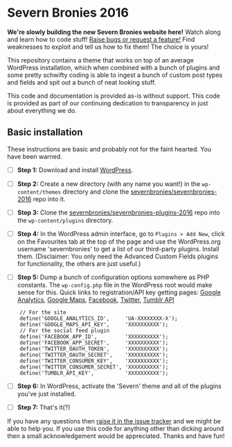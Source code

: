 # Severn Bronies 2016
**We're slowly building the new Severn Bronies website here!** Watch along and learn how to code stuff! [Raise bugs or request a feature!](https://github.com/severnbronies/severnbronies-website/issues) Find weaknesses to exploit and tell us how to fix them! The choice is yours! 

This repository contains a theme that works on top of an average WordPress installation, which when combined with a bunch of plugins and some pretty schwifty coding is able to ingest a bunch of custom post types and fields and spit out a bunch of neat looking stuff. 

This code and documentation is provided as-is without support. This code is provided as part of our continuing dedication to transparency in just about everything we do. 

## Basic installation 
These instructions are basic and probably not for the faint hearted. You have been warned. 

- [ ] **Step 1:** Download and install [WordPress](https://wordpress.org/). 

- [ ] **Step 2:** Create a new directory (with any name you want!) in the `wp-content/themes` directory and clone the [severnbronies/severnbronies-2016](https://github.com/severnbronies/severnbronies-2016) repo into it. 

- [ ] **Step 3:** Clone the [severnbronies/severnbronies-plugins-2016](https://github.com/severnbronies/severnbronies-plugins-2016) repo into the `wp-content/plugins` directory.

- [ ] **Step 4:** In the WordPress admin interface, go to `Plugins > Add New`, click on the Favourites tab at the top of the page and use the WordPress.org username 'severnbronies' to get a list of our third-party plugins. Install them. (Disclaimer: You only need the Advanced Custom Fields plugins for functionality, the others are just useful.) 

- [ ] **Step 5:** Dump a bunch of configuration options somewhere as PHP constants. The `wp-config.php` file in the WordPress root would make sense for this. Quick links to registration/API key getting pages: [Google Analytics](https://analytics.google.com), [Google Maps](https://console.developers.google.com/), [Facebook](https://developers.facebook.com/docs/apps/register), [Twitter](https://apps.twitter.com/), [Tumblr API](https://www.tumblr.com/oauth/apps)
````
	// For the site
	define('GOOGLE_ANALYTICS_ID',     'UA-XXXXXXXX-X');
	define('GOOGLE_MAPS_API_KEY',     'XXXXXXXXXX');
	// For the social feed plugin
	define('FACEBOOK_APP_ID',         'XXXXXXXXXX');
	define('FACEBOOK_APP_SECRET',     'XXXXXXXXXX');
	define('TWITTER_OAUTH_TOKEN',     'XXXXXXXXXX');
	define('TWITTER_OAUTH_SECRET',    'XXXXXXXXXX');
	define('TWITTER_CONSUMER_KEY',    'XXXXXXXXXX');
	define('TWITTER_CONSUMER_SECRET', 'XXXXXXXXXX');
	define('TUMBLR_API_KEY',          'XXXXXXXXXX');
````

- [ ] **Step 6:** In WordPress, activate the 'Severn' theme and all of the plugins you've just installed. 

- [ ] **Step 7:** That's it(?)

If you have any questions then [raise it in the issue tracker](https://github.com/severnbronies/severnbronies-website/issues) and we might be able to help you. If you use this code for anything other than dicking around then a small acknowledgement would be appreciated. Thanks and have fun! 
